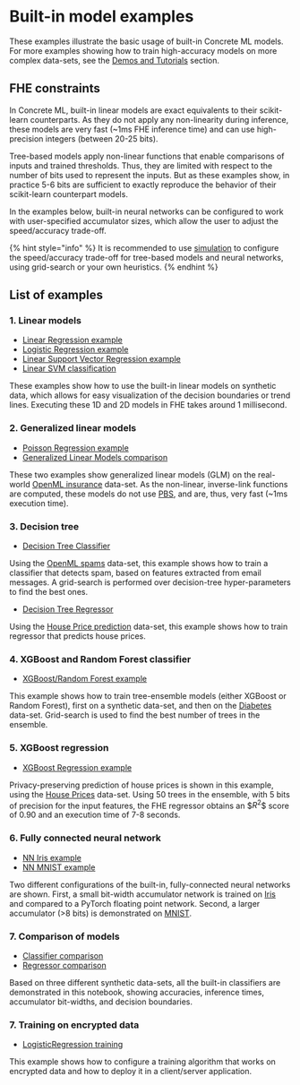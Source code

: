# Built-in model examples

These examples illustrate the basic usage of built-in Concrete ML models. For more examples showing how to train high-accuracy models on more complex data-sets, see the [Demos and Tutorials](showcase.md) section.

## FHE constraints

In Concrete ML, built-in linear models are exact equivalents to their scikit-learn counterparts. As they do not apply any non-linearity during inference, these models are very fast (~1ms FHE inference time) and can use high-precision integers (between 20-25 bits).

Tree-based models apply non-linear functions that enable comparisons of inputs and trained thresholds. Thus, they are limited with respect to the number of bits used to represent the inputs. But as these examples show, in practice 5-6 bits are sufficient to exactly reproduce the behavior of their scikit-learn counterpart models.

In the examples below, built-in neural networks can be configured to work with user-specified accumulator sizes, which allow the user to adjust the speed/accuracy trade-off.

{% hint style="info" %}
It is recommended to use [simulation](../explanations/compilation.md#fhe-simulation) to configure the speed/accuracy trade-off for tree-based models and neural networks, using grid-search or your own heuristics.
{% endhint %}

## List of examples

### 1. Linear models

- [Linear Regression example](../advanced_examples/LinearRegression.ipynb)
- [Logistic Regression example](../advanced_examples/LogisticRegression.ipynb)
- [Linear Support Vector Regression example](../advanced_examples/LinearSVR.ipynb)
- [Linear SVM classification](../advanced_examples/SVMClassifier.ipynb)

These examples show how to use the built-in linear models on synthetic data, which allows for easy visualization of the decision boundaries or trend lines. Executing these 1D and 2D models in FHE takes around 1 millisecond.

### 2. Generalized linear models

- [Poisson Regression example](../advanced_examples/PoissonRegression.ipynb)
- [Generalized Linear Models comparison](../advanced_examples/GLMComparison.ipynb)

These two examples show generalized linear models (GLM) on the real-world [OpenML insurance](https://www.openml.org/d/41214) data-set. As the non-linear, inverse-link functions are computed, these models do not use [PBS](../getting-started/concepts.md#cryptography-concepts), and are, thus, very fast (~1ms execution time).

### 3. Decision tree

- [Decision Tree Classifier](../advanced_examples/DecisionTreeClassifier.ipynb)

Using the [OpenML spams](https://www.openml.org/d/44) data-set, this example shows how to train a classifier that detects spam, based on features extracted from email messages. A grid-search is performed over decision-tree hyper-parameters to find the best ones.

- [Decision Tree Regressor](../advanced_examples/DecisionTreeRegressor.ipynb)

Using the [House Price prediction](https://www.openml.org/search?type=data&sort=runs&id=537) data-set, this example shows how to train regressor that predicts house prices.

### 4. XGBoost and Random Forest classifier

- [XGBoost/Random Forest example](../advanced_examples/XGBClassifier.ipynb)

This example shows how to train tree-ensemble models (either XGBoost or Random Forest), first on a synthetic data-set, and then on the [Diabetes](https://www.openml.org/d/37) data-set. Grid-search is used to find the best number of trees in the ensemble.

### 5. XGBoost regression

- [XGBoost Regression example](../advanced_examples/XGBRegressor.ipynb)

Privacy-preserving prediction of house prices is shown in this example, using the [House Prices](https://www.openml.org/d/43926) data-set. Using 50 trees in the ensemble, with 5 bits of precision for the input features, the FHE regressor obtains an \$$R^2$\$ score of 0.90 and an execution time of 7-8 seconds.

### 6. Fully connected neural network

- [NN Iris example](../advanced_examples/FullyConnectedNeuralNetwork.ipynb)
- [NN MNIST example](../advanced_examples/FullyConnectedNeuralNetworkOnMNIST.ipynb)

Two different configurations of the built-in, fully-connected neural networks are shown. First, a small bit-width accumulator network is trained on [Iris](https://www.openml.org/d/61) and compared to a PyTorch floating point network. Second, a larger accumulator (>8 bits) is demonstrated on [MNIST](http://yann.lecun.com/exdb/mnist/).

### 7. Comparison of models

- [Classifier comparison](../advanced_examples/ClassifierComparison.ipynb)
- [Regressor comparison](../advanced_examples/RegressorComparison.ipynb)

Based on three different synthetic data-sets, all the built-in classifiers are demonstrated in this notebook, showing accuracies, inference times, accumulator bit-widths, and decision boundaries.

### 7. Training on encrypted data

- [LogisticRegression training](../advanced_examples/LogisticRegressionTraining.ipynb)

This example shows how to configure a training algorithm that works on encrypted data and how to deploy it in a client/server application.
